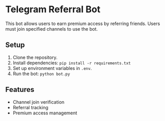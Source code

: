 # Telegram Referral Bot

This bot allows users to earn premium access by referring friends. Users must join specified channels to use the bot.

## Setup

1. Clone the repository.
2. Install dependencies: `pip install -r requirements.txt`
3. Set up environment variables in `.env`.
4. Run the bot: `python bot.py`

## Features

- Channel join verification
- Referral tracking
- Premium access management
